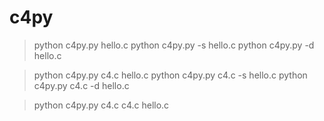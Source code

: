 # c4py

> python c4py.py hello.c
> python c4py.py -s hello.c
> python c4py.py -d hello.c

> python c4py.py c4.c hello.c
> python c4py.py c4.c -s hello.c
> python c4py.py c4.c -d hello.c

> python c4py.py c4.c c4.c hello.c
